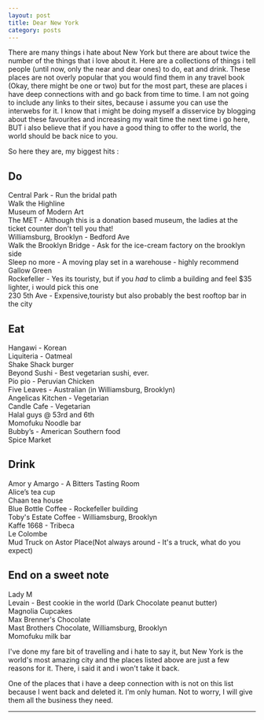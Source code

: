 ```yaml
---
layout: post
title: Dear New York 
category: posts
---
```

There are many things i hate about New York but there are about twice the number of the things that i love about it. Here are a collections of things i tell people (until now, only the near and dear ones) to do, eat and drink. These places are not overly popular that you would find them in any travel book (Okay, there might be one or two) but for the most part, these are places i have deep connections with and go back from time to time. I am not going to include any links to their sites, because i assume you can use the interwebs for it. 
I know that i might be doing myself a disservice by blogging about these favourites and increasing my wait time the next time i go here, BUT i also believe that if you have a good thing to offer to the world, the world should be back nice to you.

So here they are, my biggest hits :
 
<h2>Do</h2>


Central Park - Run the bridal path<br>
Walk the Highline<br>
Museum of Modern Art<br>
The MET - Although this is a donation based museum, the ladies at the ticket counter don't tell you that!<br>
Williamsburg, Brooklyn - Bedford Ave<br>
Walk the Brooklyn Bridge - Ask for the ice-cream factory on the brooklyn side<br>
Sleep no more - A moving play set in a warehouse - highly recommend<br>
Gallow Green<br>
Rockefeller - Yes its touristy, but if you <i>had</i> to climb a building and feel $35 lighter, i would pick this one<br>
230 5th Ave - Expensive,touristy but also probably the best rooftop bar in the city<br>

<h2>Eat</h2>
Hangawi - Korean <br>
Liquiteria - Oatmeal <br>
Shake Shack burger<br>
Beyond Sushi - Best vegetarian sushi, ever.<br>
Pio pio - Peruvian Chicken<br>
Five Leaves - Australian (in Williamsburg, Brooklyn)<br>
Angelicas Kitchen - Vegetarian<br>
Candle Cafe - Vegetarian<br>
Halal guys @ 53rd and 6th<br>
Momofuku Noodle bar<br>
Bubby’s - American Southern food<br>
Spice Market<br>


<h2>Drink</h2>
Amor y Amargo - A Bitters Tasting Room<br>
Alice’s tea cup<br>
Chaan tea house<br>
Blue Bottle Coffee - Rockefeller building<br>
Toby's Estate Coffee - Williamsburg, Brooklyn<br>
Kaffe 1668 - Tribeca<br>
Le Colombe<br>
Mud Truck on Astor Place(Not always around - It's a truck, what do you expect)<br>

<h2>End on a sweet note</h2>
Lady M<br>
Levain - Best cookie in the world (Dark Chocolate peanut butter)<br>
Magnolia Cupcakes<br>
Max Brenner's Chocolate<br>
Mast Brothers Chocolate, Williamsburg, Brooklyn<br>
Momofuku milk bar<br>


I've done my fare bit of travelling and i hate to say it, but New York is the world's most amazing city and the places listed above are just a few reasons for it. There, i said it and i won't take it back.

One of the places that i have a deep connection with is not on this list because I went back and deleted it. I’m only human. Not to worry, I will give them all the business they need. 


---

